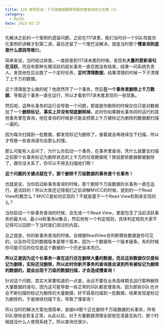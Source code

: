 ```yaml
---
title: 120 案例实战：千万级数据删除导致的慢查询优化实践（3）
category:
  - MySQL
date: 2023-02-27
---
```


<!-- more -->


先解决之前的一个案例的遗留问题，之前在117讲里，我们当时对一个SQL性能优化案例的讲解才到第二讲，最后还留了一个尾巴没解决，就是当时那个**慢查询到底是什么原因导致**的。

简单来说，当时经过排查，一直排查到117讲末尾的时候，发现有**大量的更新语句在活跃**，而且有那种长期活跃的超长事务一直在跑没有结束，结果一问系统负责人，发现他在后台跑了一个定时任务，**定时清理数据**，结果清理的时候一下子清理了上千万的数据。

这个清理是怎么做的呢？他居然开了一个事务，然后**在一个事务里删除上千万数据**，导致这个事务一直在运行，所以才看到117讲末尾发现的一些现象。

然后呢，这种长事务的运行会导致一个问题，那就是你删除的时候仅仅只是对数据加了一个**删除标记**，**事实上并没有彻底删除掉**。此时你如果跟长事务同时运行的其他事务里在查询，他在查询的时候是可能会把那上千万被标记为删除的数据都扫描一遍的。

因为每次扫描到一批数据，都发现标记为删除了，接着就会再继续往下扫描，所以才导致一些查询语句会那么的慢。

那么可能有人会问了，为什么你启动一个事务，在事务里查询，凭什么就要去扫描之前那个长事务标记为删除状态的上千万的垃圾数据呢？按说那些数据都被删除了，跟你没关系了，你可以不用去扫描他们啊！

**这个问题的关键点就在于，那个删除千万级数据的事务是个长事务！**

也就是说，当你启动新事务查询的时候，那个删除千万级数据的长事务一直在运行，是活跃的！所以大家还记得我们之前讲解MVCC的时候，提到的一个Read View的概念么？MVCC是如何实现的？不就是基于一个Read View机制来实现的么？

当你启动一个新事务查询的时候，会生成一个Read View，里面包含了当前活跃事务的最大id、最小id和事务id集合，然后他有一个判定规则，具体判定规则大家不记得可以回顾一下当时我们讲过的内容。

总之就是，你的新事务查询的时候，会根据ReadView去判断哪些数据是你可见的，以及你可见的数据版本是哪个版本，因为一个数据有一个版本链条，有的时候你可能可见的仅仅是这个数据的一个历史版本而已。

**所以正是因为这个长事务一直在运行还在删除大量的数据，而且这些数据仅仅是标记为删除，实际还没删除，所以此时你新开事务的查询是会读到所有被标记为删除的数据的，就会出现千万级的数据扫描，才会造成慢查询！**

针对这个问题，其实大家要知道的一点是，永远不要在业务高峰期去运行那种删除大量数据的语句，因为这可能导致一些正常的SQL都变慢查询，因为那些SQL也许会不断扫描你标记为删除的大量数据，好不容易扫描到一批数据，结果发现是标记为删除的，于是继续扫描下去，导致了慢查询！

所以当时的解决方案也很简单，直接kill那个正在删除千万级数据的长事务，所有SQL很快会恢复正常，从此以后，对于大量数据清理全部放在凌晨去执行，那个时候就没什么人使用系统了，所以查询也很少。
